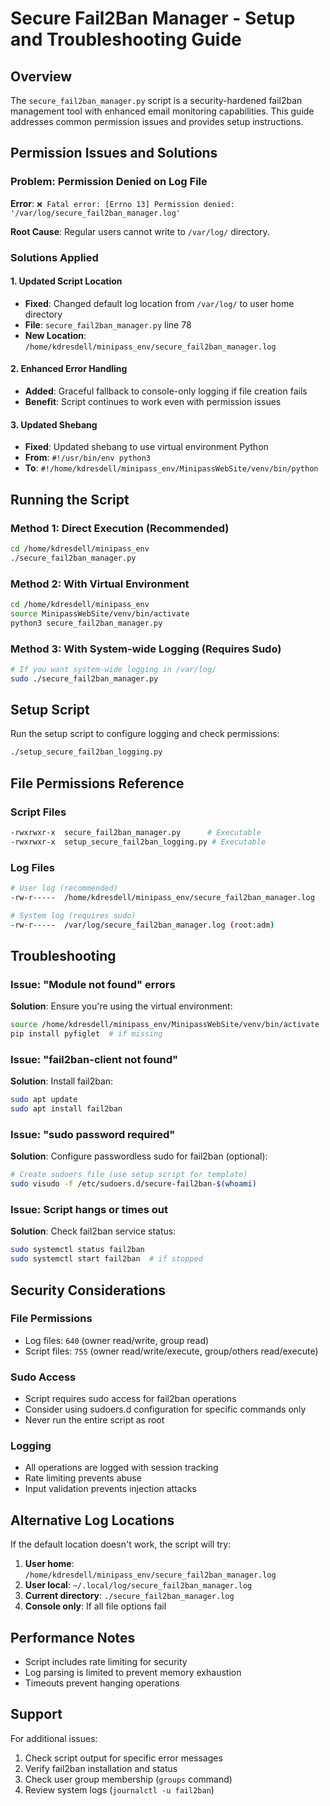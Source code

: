 # Secure Fail2Ban Manager - Setup and Troubleshooting Guide

## Overview

The `secure_fail2ban_manager.py` script is a security-hardened fail2ban management tool with enhanced email monitoring capabilities. This guide addresses common permission issues and provides setup instructions.

## Permission Issues and Solutions

### Problem: Permission Denied on Log File

**Error**: `❌ Fatal error: [Errno 13] Permission denied: '/var/log/secure_fail2ban_manager.log'`

**Root Cause**: Regular users cannot write to `/var/log/` directory.

### Solutions Applied

#### 1. Updated Script Location
- **Fixed**: Changed default log location from `/var/log/` to user home directory
- **File**: `secure_fail2ban_manager.py` line 78
- **New Location**: `/home/kdresdell/minipass_env/secure_fail2ban_manager.log`

#### 2. Enhanced Error Handling
- **Added**: Graceful fallback to console-only logging if file creation fails
- **Benefit**: Script continues to work even with permission issues

#### 3. Updated Shebang
- **Fixed**: Updated shebang to use virtual environment Python
- **From**: `#!/usr/bin/env python3`
- **To**: `#!/home/kdresdell/minipass_env/MinipassWebSite/venv/bin/python`

## Running the Script

### Method 1: Direct Execution (Recommended)
```bash
cd /home/kdresdell/minipass_env
./secure_fail2ban_manager.py
```

### Method 2: With Virtual Environment
```bash
cd /home/kdresdell/minipass_env
source MinipassWebSite/venv/bin/activate
python3 secure_fail2ban_manager.py
```

### Method 3: With System-wide Logging (Requires Sudo)
```bash
# If you want system-wide logging in /var/log/
sudo ./secure_fail2ban_manager.py
```

## Setup Script

Run the setup script to configure logging and check permissions:
```bash
./setup_secure_fail2ban_logging.py
```

## File Permissions Reference

### Script Files
```bash
-rwxrwxr-x  secure_fail2ban_manager.py      # Executable
-rwxrwxr-x  setup_secure_fail2ban_logging.py # Executable
```

### Log Files
```bash
# User log (recommended)
-rw-r-----  /home/kdresdell/minipass_env/secure_fail2ban_manager.log

# System log (requires sudo)
-rw-r-----  /var/log/secure_fail2ban_manager.log (root:adm)
```

## Troubleshooting

### Issue: "Module not found" errors
**Solution**: Ensure you're using the virtual environment:
```bash
source /home/kdresdell/minipass_env/MinipassWebSite/venv/bin/activate
pip install pyfiglet  # if missing
```

### Issue: "fail2ban-client not found"
**Solution**: Install fail2ban:
```bash
sudo apt update
sudo apt install fail2ban
```

### Issue: "sudo password required"
**Solution**: Configure passwordless sudo for fail2ban (optional):
```bash
# Create sudoers file (use setup script for template)
sudo visudo -f /etc/sudoers.d/secure-fail2ban-$(whoami)
```

### Issue: Script hangs or times out
**Solution**: Check fail2ban service status:
```bash
sudo systemctl status fail2ban
sudo systemctl start fail2ban  # if stopped
```

## Security Considerations

### File Permissions
- Log files: `640` (owner read/write, group read)
- Script files: `755` (owner read/write/execute, group/others read/execute)

### Sudo Access
- Script requires sudo access for fail2ban operations
- Consider using sudoers.d configuration for specific commands only
- Never run the entire script as root

### Logging
- All operations are logged with session tracking
- Rate limiting prevents abuse
- Input validation prevents injection attacks

## Alternative Log Locations

If the default location doesn't work, the script will try:

1. **User home**: `/home/kdresdell/minipass_env/secure_fail2ban_manager.log`
2. **User local**: `~/.local/log/secure_fail2ban_manager.log`
3. **Current directory**: `./secure_fail2ban_manager.log`
4. **Console only**: If all file options fail

## Performance Notes

- Script includes rate limiting for security
- Log parsing is limited to prevent memory exhaustion
- Timeouts prevent hanging operations

## Support

For additional issues:
1. Check script output for specific error messages
2. Verify fail2ban installation and status
3. Check user group membership (`groups` command)
4. Review system logs (`journalctl -u fail2ban`)